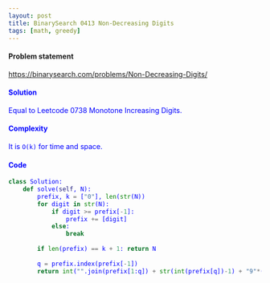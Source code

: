 ```yaml
---
layout: post
title: BinarySearch 0413 Non-Decreasing Digits
tags: [math, greedy]
---
```


#### Problem statement

<a href="https://binarysearch.com/problems/Non-Decreasing-Digits/"> <font color = blue>https://binarysearch.com/problems/Non-Decreasing-Digits/

#### Solution
Equal to Leetcode 0738 Monotone Increasing Digits.

#### Complexity
It is `O(k)` for time and space.

#### Code
```python
class Solution:
    def solve(self, N):
        prefix, k = ["0"], len(str(N))
        for digit in str(N):
            if digit >= prefix[-1]:
                prefix += [digit]
            else:
                break
        
        if len(prefix) == k + 1: return N
        
        q = prefix.index(prefix[-1])
        return int("".join(prefix[1:q]) + str(int(prefix[q])-1) + "9"*(k-q)) 
```
